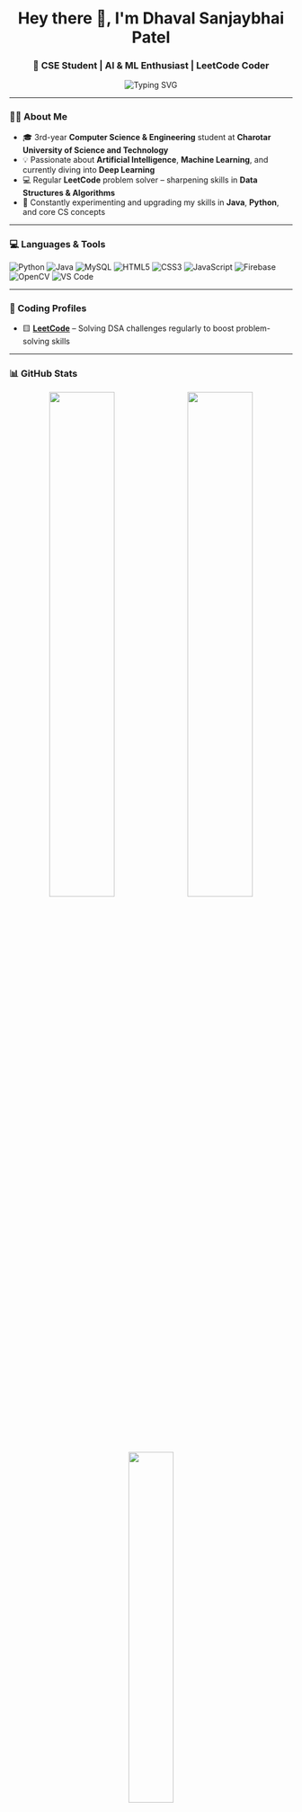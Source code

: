 <h1 align="center">Hey there 👋, I'm Dhaval Sanjaybhai Patel</h1>
<h3 align="center">🚀 CSE Student | AI & ML Enthusiast | LeetCode Coder</h3>

<p align="center">
  <img src="https://readme-typing-svg.herokuapp.com?font=Fira+Code&weight=500&pause=1000&color=00F7FF&center=true&vCenter=true&width=600&lines=Welcome+to+my+GitHub+Profile+👋;Exploring+AI+%7C+ML+%7C+DL+%7C+Development;Solving+LeetCode+Challenges+%F0%9F%92%BB;Let's+Build+Smart+Solutions+Together+%F0%9F%9A%80" alt="Typing SVG" />
</p>

---

### 👨‍💻 About Me

- 🎓 3rd-year **Computer Science & Engineering** student at **Charotar University of Science and Technology**
- 💡 Passionate about **Artificial Intelligence**, **Machine Learning**, and currently diving into **Deep Learning**
- 💻 Regular **LeetCode** problem solver – sharpening skills in **Data Structures & Algorithms**
- 🌱 Constantly experimenting and upgrading my skills in **Java**, **Python**, and core CS concepts

---

### 💻 Languages & Tools

![Python](https://img.shields.io/badge/Python-%2314354C.svg?style=flat&logo=python&logoColor=yellow)
![Java](https://img.shields.io/badge/Java-%23ED8B00.svg?style=flat&logo=java&logoColor=white)
![MySQL](https://img.shields.io/badge/MySQL-%2300f.svg?style=flat&logo=mysql&logoColor=white)
![HTML5](https://img.shields.io/badge/HTML5-%23E34F26.svg?style=flat&logo=html5&logoColor=white)
![CSS3](https://img.shields.io/badge/CSS3-%231572B6.svg?style=flat&logo=css3&logoColor=white)
![JavaScript](https://img.shields.io/badge/JavaScript-%23F7DF1E.svg?style=flat&logo=javascript&logoColor=black)
![Firebase](https://img.shields.io/badge/Firebase-%23039BE5.svg?style=flat&logo=firebase)
![OpenCV](https://img.shields.io/badge/OpenCV-27338e?style=flat&logo=opencv&logoColor=white)
![VS Code](https://img.shields.io/badge/VS%20Code-%23007ACC.svg?style=flat&logo=visual-studio-code&logoColor=white)

---

### 🧠 Coding Profiles

- 🟨 [**LeetCode**](https://leetcode.com/dhavalspatel06) – Solving DSA challenges regularly to boost problem-solving skills  

---

### 📊 GitHub Stats

<p align="center">
  <img src="https://github-readme-stats.vercel.app/api?username=Dsp2810&show_icons=true&theme=tokyonight" width="48%" />
  <img src="https://github-readme-streak-stats.herokuapp.com/?user=Dsp2810&theme=tokyonight" width="48%" />
</p>

<p align="center">
  <img src="https://github-readme-stats.vercel.app/api/top-langs/?username=Dsp2810&layout=compact&theme=tokyonight" width="40%" />
</p>

---

### 🧩 LeetCode Stats

<p align="center">
  <img src="https://leetcard.jacoblin.cool/dhavalspatel06?theme=dark&font=FiraCode&extension=activity,topics,stars" width="70%" />
</p>

---

### 📫 Let's Connect!

- 📧 Email: **dhavalspatel0006@gmail.com**  
- 💼 LinkedIn: [@dhavalspatel](https://www.linkedin.com/in/pateldhavals-/)  
- 🌐 Portfolio: [my_portfolio](https://dsp2810.github.io/portfolio-/)

---

### 💬 Motto

> _"Stay curious, build relentlessly, and let your code tell the story."_  
> _"Big dreams start with small commits 🚀"_  

---
